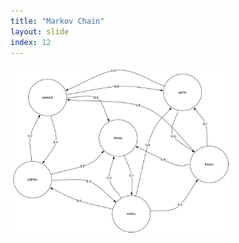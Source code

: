 ```yaml
---
title: "Markov Chain"
layout: slide
index: 12
---
```


<section>
    <img style="max-height: 70%; max-width: 70%;" src="media/markov_3.png">
</section>
